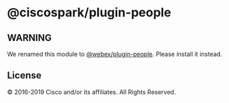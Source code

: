 # @ciscospark/plugin-people

## WARNING

We renamed this module to [@webex/plugin-people](https://www.npmjs.com/package/@webex/plugin-people). Please install it instead.

## License

© 2016-2019 Cisco and/or its affiliates. All Rights Reserved.
